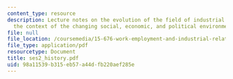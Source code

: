 ```yaml
---
content_type: resource
description: Lecture notes on the evolution of the field of industrial relations in
  the context of the changing social, economic, and political environments.
file: null
file_location: /coursemedia/15-676-work-employment-and-industrial-relations-theory-spring-2008/98a11539b315eb57a44dfb220aef285e_ses2_history.pdf
file_type: application/pdf
resourcetype: Document
title: ses2_history.pdf
uid: 98a11539-b315-eb57-a44d-fb220aef285e
---
```

